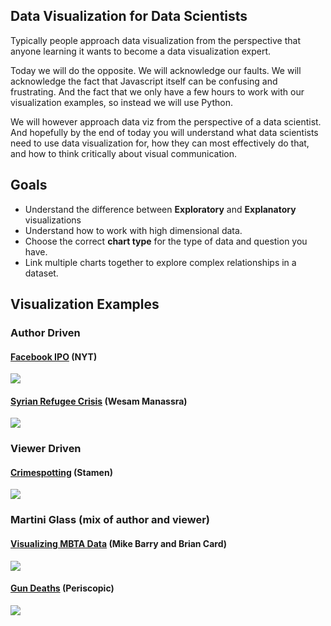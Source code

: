 ## Data Visualization for Data Scientists

Typically people approach data visualization from the perspective that anyone learning it wants to become a data visualization expert.

Today we will do the opposite.  We will acknowledge our faults.  We will acknowledge the fact that Javascript itself can be confusing and frustrating.  And the fact that we only have a few hours to work with our visualization examples, so instead we will use Python.

We will however approach data viz from the perspective of a data scientist.  And hopefully by the end of today you will understand what data scientists need to use data visualization for, how they can most effectively do that, and how to think critically about visual communication.


## Goals

* Understand the difference between **Exploratory** and **Explanatory** visualizations
* Understand how to work with high dimensional data.
* Choose the correct **chart type** for the type of data and question you have.
* Link multiple charts together to explore complex relationships in a dataset.

## Visualization Examples

### Author Driven

#### [Facebook IPO][facebook] (NYT)

![][facebook_ipo_nyt]

#### [Syrian Refugee Crisis][syria] (Wesam Manassra)

![][syria-img]

### Viewer Driven

#### [Crimespotting][crimespotting] (Stamen)

![][crimespotting-screenshot]

### Martini Glass (mix of author and viewer)

#### [Visualizing MBTA Data][mbta] (Mike Barry and Brian Card)

![][mbta-img]

#### [Gun Deaths][guns] (Periscopic)

![][guns-img]



<!-- links -->

[mongoose]: http://cesanta.com/mongoose.shtml
[sublime]: http://www.sublimetext.com/2
[chrome]: https://www.google.com/chrome/browser/desktop/
[zip]: https://github.com/Jay-Oh-eN/strata-interactive-data-viz/archive/master.zip
[gitit]: http://jlord.us/git-it/
[mongoose-config]: images/mongoose-config.png

[grayarea]: http://grayarea.org/
[swiss]: http://www.swissnexsanfrancisco.org/
[lift]: http://liftconference.com/lift15
[data-canvas-img]: images/data-canvas.png
[data-canvas]: http://datacanvas.org/
[data-canvas-map]: http://map.datacanvas.org/
[dump]: https://s3.amazonaws.com/localdata-export/datacanvas/full.zip
[data-canvas-data]: http://map.datacanvas.org/#!/data

[d3]: http://d3js.org/
[dimple]: http://dimplejs.org/
[moment]: http://momentjs.com/
[d3plus]: http://d3plus.org/
[rickshaw]: http://code.shutterstock.com/rickshaw/
[dc.js]: http://dc-js.github.io/dc.js/
[nvd3]: http://nvd3.org/
[c3]: http://c3js.org/
[raw]: http://app.raw.densitydesign.org/
[queue]: https://github.com/mbostock/queue

[crimespotting]: http://sanfrancisco.crimespotting.org/#zoom=13&lon=-122.438&types=AA,Mu,Ro,SA,DP,Na,Al,Pr,Th,VT,Va,Bu,Ar&lat=37.760&hours=0-23&dtend=2014-02-28T23:59:59-07:00&dtstart=2014-02-21T23:59:59-07:00
[crimespotting-screenshot]: images/crimespotting-screenshot.png
[facebook]: http://www.nytimes.com/interactive/2012/05/17/business/dealbook/how-the-facebook-offering-compares.html
[facebook_ipo_nyt]: images/facebook_ipo_nyt.png
[mbta]: http://mbtaviz.github.io/
[mbta-img]: images/mbta-img.png
[guns]: http://guns.periscopic.com/
[guns-img]: images/periscopic.png
[syria]: http://visualizations.manassra.com/syria
[syria-img]: images/syria-img.png
[final-viz]: images/animated_line.png
[viz-ani]: images/viz-ani.gif

[udacity]: https://www.udacity.com/course/ud507
[uw-viz]: http://courses.cs.washington.edu/courses/cse512/14wi/
[murray]: http://chimera.labs.oreilly.com/books/1230000000345
[ritchie]: http://ritchiesking.com/book/
[jscats]: http://jsforcats.com/
[eloquent]: http://eloquentjavascript.net/
[supjs]: http://superherojs.com/
[codeschool]: https://www.codeschool.com/paths/javascript
[barchart]: http://bost.ocks.org/mike/bar/
[d3noob]: http://www.d3noob.org/
[dashing]: https://www.dashingd3js.com/
[showreel]: http://bl.ocks.org/mbostock/1256572
[gallery]: https://github.com/mbostock/d3/wiki/Gallery
[tuts]: https://github.com/mbostock/d3/wiki/Tutorials
[joins]: http://bost.ocks.org/mike/join/
[selections]: http://bost.ocks.org/mike/selection/
[update]: http://bl.ocks.org/mbostock/3808218
[blocksplore]: http://bl.ocksplorer.org/
[transitions]: http://bost.ocks.org/mike/transition/
[zoo]: http://homes.cs.washington.edu/~jheer/files/zoo/
[meetups]: http://d3-js.meetup.com/
[charts]: http://bost.ocks.org/mike/chart/
